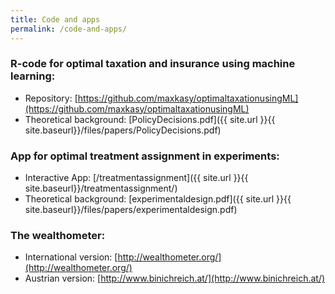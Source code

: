 ```yaml
---
title: Code and apps
permalink: /code-and-apps/
---
```


### R-code for optimal taxation and insurance using machine learning:  
* Repository: [https://github.com/maxkasy/optimaltaxationusingML](https://github.com/maxkasy/optimaltaxationusingML)  
* Theoretical background: [PolicyDecisions.pdf]({{ site.url }}{{ site.baseurl}}/files/papers/PolicyDecisions.pdf) 


### App for optimal treatment assignment in experiments:
* Interactive App: [/treatmentassignment]({{ site.url }}{{ site.baseurl}}/treatmentassignment/)  
* Theoretical background: [experimentaldesign.pdf]({{ site.url }}{{ site.baseurl}}/files/papers/experimentaldesign.pdf) 

### The wealthometer:
* International version: [http://wealthometer.org/](http://wealthometer.org/)  
* Austrian version: [http://www.binichreich.at/](http://www.binichreich.at/)  


